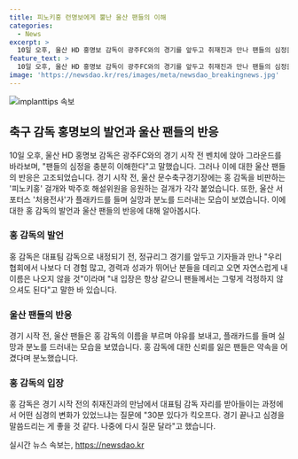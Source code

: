 ```yaml
---
title: 피노키홍 런명보에게 뿔난 울산 팬들의 이해
categories:
  - News
excerpt: >
  10일 오후, 울산 HD 홍명보 감독이 광주FC와의 경기를 앞두고 취재진과 만나 팬들의 심정을 충분히 이해한다고 밝혔다. 그러나 울산 팬들은 그를 비판하며 야유와 플래카드를 들고 반발했다. 홍 감독은 대표팀 감독으로 내정되기 전 내 이름은 나오지 않을 것이라며 팬들을 달래기도 했지만, 이 약속을 어겼다는 지적을 받았다. 
feature_text: >
  10일 오후, 울산 HD 홍명보 감독이 광주FC와의 경기를 앞두고 취재진과 만나 팬들의 심정을 충분히 이해한다고 밝혔다. 그러나 울산 팬들은 그를 비판하며 야유와 플래카드를 들고 반발했다. 홍 감독은 대표팀 감독으로 내정되기 전 내 이름은 나오지 않을 것이라며 팬들을 달래기도 했지만, 이 약속을 어겼다는 지적을 받았다. 
image: 'https://newsdao.kr/res/images/meta/newsdao_breakingnews.jpg'
---
```


<p><img src="https://newsdao.kr/res/images/meta/newsdao_breakingnews.jpg" alt="implanttips 속보" /></p>

<h2 data-ke-size="size26">축구 감독 홍명보의 발언과 울산 팬들의 반응</h2>

<p data-ke-size="size16">10일 오후, 울산 HD 홍명보 감독은 광주FC와의 경기 시작 전 벤치에 앉아 그라운드를 바라보며, "팬들의 심정을 충분히 이해한다"고 말했습니다. 그러나 이에 대한 울산 팬들의 반응은 고조되었습니다. 경기 시작 전, 울산 문수축구경기장에는 홍 감독을 비판하는 '피노키홍' 걸개와 박주호 해설위원을 응원하는 걸개가 각각 붙었습니다. 또한, 울산 서포터스 '처용전사'가 플래카드를 들며 실망과 분노를 드러내는 모습이 보였습니다. 이에 대한 홍 감독의 발언과 울산 팬들의 반응에 대해 알아봅시다.</p>

<h3>홍 감독의 발언</h3>

<p data-ke-size="size16">홍 감독은 대표팀 감독으로 내정되기 전, 정규리그 경기를 앞두고 기자들과 만나 "우리 협회에서 나보다 더 경험 많고, 경력과 성과가 뛰어난 분들을 데리고 오면 자연스럽게 내 이름은 나오지 않을 것"이라며 "내 입장은 항상 같으니 팬들께서는 그렇게 걱정하지 않으셔도 된다"고 말한 바 있습니다.</p>

<h3>울산 팬들의 반응</h3>

<p data-ke-size="size16">경기 시작 전, 울산 팬들은 홍 감독의 이름을 부르며 야유를 보내고, 플래카드를 들며 실망과 분노를 드러내는 모습을 보였습니다. 홍 감독에 대한 신뢰를 잃은 팬들은 약속을 어겼다며 분노했습니다.</p>

<h3>홍 감독의 입장</h3>

<p data-ke-size="size16">홍 감독은 경기 시작 전의 취재진과의 만남에서 대표팀 감독 자리를 받아들이는 과정에서 어떤 심경의 변화가 있었느냐는 질문에 "30분 있다가 킥오프다. 경기 끝나고 심경을 말씀드리는 게 좋을 것 같다. 나중에 다시 질문 달라"고 했습니다.</p>
실시간 뉴스 속보는, <a href="https://newsdao.kr" rel="dofollow">https://newsdao.kr</a>


